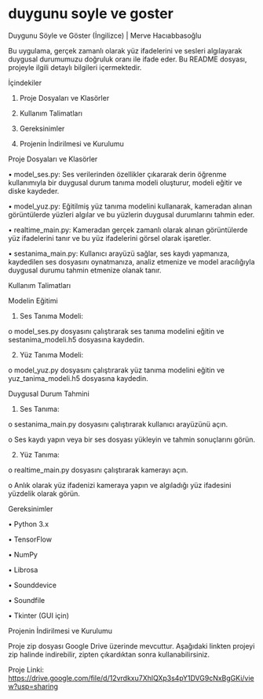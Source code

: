 # duygunu soyle ve goster
Duygunu Söyle ve Göster (İngilizce) | Merve Hacıabbasoğlu

Bu uygulama, gerçek zamanlı olarak yüz ifadelerini ve sesleri algılayarak duygusal durumumuzu doğruluk oranı ile ifade eder. Bu README dosyası, projeyle ilgili detaylı bilgileri içermektedir.

İçindekiler

1.	Proje Dosyaları ve Klasörler
   
2.	Kullanım Talimatları
   
3.	Gereksinimler
   
4.	Projenin İndirilmesi ve Kurulumu
   
Proje Dosyaları ve Klasörler

•	model_ses.py: Ses verilerinden özellikler çıkararak derin öğrenme kullanımıyla bir duygusal durum tanıma modeli oluşturur, modeli eğitir ve diske kaydeder.

•	model_yuz.py: Eğitilmiş yüz tanıma modelini kullanarak, kameradan alınan görüntülerde yüzleri algılar ve bu yüzlerin duygusal durumlarını tahmin eder.

•	realtime_main.py: Kameradan gerçek zamanlı olarak alınan görüntülerde yüz ifadelerini tanır ve bu yüz ifadelerini görsel olarak işaretler.

•	sestanima_main.py: Kullanıcı arayüzü sağlar, ses kaydı yapmanıza, kaydedilen ses dosyasını oynatmanıza, analiz etmenize ve model aracılığıyla duygusal durumu tahmin etmenize olanak tanır.

Kullanım Talimatları

Modelin Eğitimi

1.	Ses Tanıma Modeli:
   
o	model_ses.py dosyasını çalıştırarak ses tanıma modelini eğitin ve sestanima_modeli.h5 dosyasına kaydedin.

2.	Yüz Tanıma Modeli:
   
o	model_yuz.py dosyasını çalıştırarak yüz tanıma modelini eğitin ve yuz_tanima_modeli.h5 dosyasına kaydedin.

Duygusal Durum Tahmini

1.	Ses Tanıma:
   
o	sestanima_main.py dosyasını çalıştırarak kullanıcı arayüzünü açın.

o	Ses kaydı yapın veya bir ses dosyası yükleyin ve tahmin sonuçlarını görün.

2.	Yüz Tanıma:
   
o	realtime_main.py dosyasını çalıştırarak kamerayı açın.

o	Anlık olarak yüz ifadenizi kameraya yapın ve algıladığı yüz ifadesini yüzdelik olarak görün.

Gereksinimler

•	Python 3.x

•	TensorFlow

•	NumPy

•	Librosa

•	Sounddevice

•	Soundfile

•	Tkinter (GUI için)

Projenin İndirilmesi ve Kurulumu

Proje zip dosyası Google Drive üzerinde mevcuttur. Aşağıdaki linkten projeyi zip halinde indirebilir, zipten çıkardıktan sonra kullanabilirsiniz.

Proje Linki: https://drive.google.com/file/d/12vrdkxu7XhlQXp3s4pY1DVG9cNxBgGKi/view?usp=sharing

